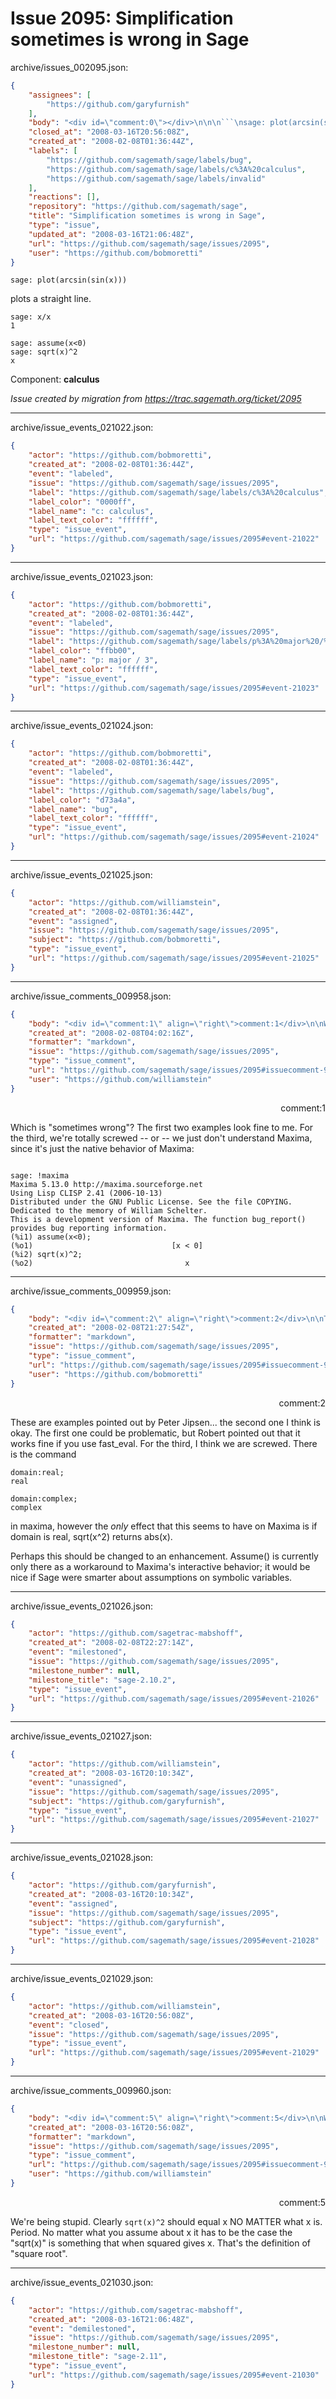 # Issue 2095: Simplification sometimes is wrong in Sage

archive/issues_002095.json:
```json
{
    "assignees": [
        "https://github.com/garyfurnish"
    ],
    "body": "<div id=\"comment:0\"></div>\n\n\n```\nsage: plot(arcsin(sin(x)))\n```\n\nplots a straight line.\n\n```\nsage: x/x\n1\n```\n\n\n```\nsage: assume(x<0)\nsage: sqrt(x)^2\nx\n```\n\n\nComponent: **calculus**\n\n_Issue created by migration from https://trac.sagemath.org/ticket/2095_\n\n",
    "closed_at": "2008-03-16T20:56:08Z",
    "created_at": "2008-02-08T01:36:44Z",
    "labels": [
        "https://github.com/sagemath/sage/labels/bug",
        "https://github.com/sagemath/sage/labels/c%3A%20calculus",
        "https://github.com/sagemath/sage/labels/invalid"
    ],
    "reactions": [],
    "repository": "https://github.com/sagemath/sage",
    "title": "Simplification sometimes is wrong in Sage",
    "type": "issue",
    "updated_at": "2008-03-16T21:06:48Z",
    "url": "https://github.com/sagemath/sage/issues/2095",
    "user": "https://github.com/bobmoretti"
}
```
<div id="comment:0"></div>


```
sage: plot(arcsin(sin(x)))
```

plots a straight line.

```
sage: x/x
1
```


```
sage: assume(x<0)
sage: sqrt(x)^2
x
```


Component: **calculus**

_Issue created by migration from https://trac.sagemath.org/ticket/2095_





---

archive/issue_events_021022.json:
```json
{
    "actor": "https://github.com/bobmoretti",
    "created_at": "2008-02-08T01:36:44Z",
    "event": "labeled",
    "issue": "https://github.com/sagemath/sage/issues/2095",
    "label": "https://github.com/sagemath/sage/labels/c%3A%20calculus",
    "label_color": "0000ff",
    "label_name": "c: calculus",
    "label_text_color": "ffffff",
    "type": "issue_event",
    "url": "https://github.com/sagemath/sage/issues/2095#event-21022"
}
```



---

archive/issue_events_021023.json:
```json
{
    "actor": "https://github.com/bobmoretti",
    "created_at": "2008-02-08T01:36:44Z",
    "event": "labeled",
    "issue": "https://github.com/sagemath/sage/issues/2095",
    "label": "https://github.com/sagemath/sage/labels/p%3A%20major%20/%203",
    "label_color": "ffbb00",
    "label_name": "p: major / 3",
    "label_text_color": "ffffff",
    "type": "issue_event",
    "url": "https://github.com/sagemath/sage/issues/2095#event-21023"
}
```



---

archive/issue_events_021024.json:
```json
{
    "actor": "https://github.com/bobmoretti",
    "created_at": "2008-02-08T01:36:44Z",
    "event": "labeled",
    "issue": "https://github.com/sagemath/sage/issues/2095",
    "label": "https://github.com/sagemath/sage/labels/bug",
    "label_color": "d73a4a",
    "label_name": "bug",
    "label_text_color": "ffffff",
    "type": "issue_event",
    "url": "https://github.com/sagemath/sage/issues/2095#event-21024"
}
```



---

archive/issue_events_021025.json:
```json
{
    "actor": "https://github.com/williamstein",
    "created_at": "2008-02-08T01:36:44Z",
    "event": "assigned",
    "issue": "https://github.com/sagemath/sage/issues/2095",
    "subject": "https://github.com/bobmoretti",
    "type": "issue_event",
    "url": "https://github.com/sagemath/sage/issues/2095#event-21025"
}
```



---

archive/issue_comments_009958.json:
```json
{
    "body": "<div id=\"comment:1\" align=\"right\">comment:1</div>\n\nWhich is \"sometimes wrong\"?  The first two examples look fine to me.  For the third, we're totally screwed -- or -- we just don't understand Maxima, since it's just the\nnative behavior of Maxima:\n\n```\n\nsage: !maxima\nMaxima 5.13.0 http://maxima.sourceforge.net\nUsing Lisp CLISP 2.41 (2006-10-13)\nDistributed under the GNU Public License. See the file COPYING.\nDedicated to the memory of William Schelter.\nThis is a development version of Maxima. The function bug_report()\nprovides bug reporting information.\n(%i1) assume(x<0);\n(%o1)                               [x < 0]\n(%i2) sqrt(x)^2;\n(%o2)                                  x\n\n```",
    "created_at": "2008-02-08T04:02:16Z",
    "formatter": "markdown",
    "issue": "https://github.com/sagemath/sage/issues/2095",
    "type": "issue_comment",
    "url": "https://github.com/sagemath/sage/issues/2095#issuecomment-9958",
    "user": "https://github.com/williamstein"
}
```

<div id="comment:1" align="right">comment:1</div>

Which is "sometimes wrong"?  The first two examples look fine to me.  For the third, we're totally screwed -- or -- we just don't understand Maxima, since it's just the
native behavior of Maxima:

```

sage: !maxima
Maxima 5.13.0 http://maxima.sourceforge.net
Using Lisp CLISP 2.41 (2006-10-13)
Distributed under the GNU Public License. See the file COPYING.
Dedicated to the memory of William Schelter.
This is a development version of Maxima. The function bug_report()
provides bug reporting information.
(%i1) assume(x<0);
(%o1)                               [x < 0]
(%i2) sqrt(x)^2;
(%o2)                                  x

```



---

archive/issue_comments_009959.json:
```json
{
    "body": "<div id=\"comment:2\" align=\"right\">comment:2</div>\n\nThese are examples pointed out by Peter Jipsen... the second one I think is okay. The first one could be problematic, but Robert pointed out that it works fine if you use fast_eval. For the third, I think we are screwed. There is the command\n\n```\ndomain:real;\nreal\n\ndomain:complex;\ncomplex\n```\n\nin maxima, however the *only* effect that this seems to have on Maxima is if domain is real, sqrt(x^2) returns abs(x).\n\nPerhaps this should be changed to an enhancement. Assume() is currently only there as a workaround to Maxima's interactive behavior; it would be nice if Sage were smarter about assumptions on symbolic variables.",
    "created_at": "2008-02-08T21:27:54Z",
    "formatter": "markdown",
    "issue": "https://github.com/sagemath/sage/issues/2095",
    "type": "issue_comment",
    "url": "https://github.com/sagemath/sage/issues/2095#issuecomment-9959",
    "user": "https://github.com/bobmoretti"
}
```

<div id="comment:2" align="right">comment:2</div>

These are examples pointed out by Peter Jipsen... the second one I think is okay. The first one could be problematic, but Robert pointed out that it works fine if you use fast_eval. For the third, I think we are screwed. There is the command

```
domain:real;
real

domain:complex;
complex
```

in maxima, however the *only* effect that this seems to have on Maxima is if domain is real, sqrt(x^2) returns abs(x).

Perhaps this should be changed to an enhancement. Assume() is currently only there as a workaround to Maxima's interactive behavior; it would be nice if Sage were smarter about assumptions on symbolic variables.



---

archive/issue_events_021026.json:
```json
{
    "actor": "https://github.com/sagetrac-mabshoff",
    "created_at": "2008-02-08T22:27:14Z",
    "event": "milestoned",
    "issue": "https://github.com/sagemath/sage/issues/2095",
    "milestone_number": null,
    "milestone_title": "sage-2.10.2",
    "type": "issue_event",
    "url": "https://github.com/sagemath/sage/issues/2095#event-21026"
}
```



---

archive/issue_events_021027.json:
```json
{
    "actor": "https://github.com/williamstein",
    "created_at": "2008-03-16T20:10:34Z",
    "event": "unassigned",
    "issue": "https://github.com/sagemath/sage/issues/2095",
    "subject": "https://github.com/garyfurnish",
    "type": "issue_event",
    "url": "https://github.com/sagemath/sage/issues/2095#event-21027"
}
```



---

archive/issue_events_021028.json:
```json
{
    "actor": "https://github.com/garyfurnish",
    "created_at": "2008-03-16T20:10:34Z",
    "event": "assigned",
    "issue": "https://github.com/sagemath/sage/issues/2095",
    "subject": "https://github.com/garyfurnish",
    "type": "issue_event",
    "url": "https://github.com/sagemath/sage/issues/2095#event-21028"
}
```



---

archive/issue_events_021029.json:
```json
{
    "actor": "https://github.com/williamstein",
    "created_at": "2008-03-16T20:56:08Z",
    "event": "closed",
    "issue": "https://github.com/sagemath/sage/issues/2095",
    "type": "issue_event",
    "url": "https://github.com/sagemath/sage/issues/2095#event-21029"
}
```



---

archive/issue_comments_009960.json:
```json
{
    "body": "<div id=\"comment:5\" align=\"right\">comment:5</div>\n\nWe're being stupid.  Clearly `sqrt(x)^2` should equal x NO MATTER what x is.  Period.  No matter what you assume about x it has to be the case the \"sqrt(x)\" is\nsomething that when squared gives x. That's the definition of \"square root\".",
    "created_at": "2008-03-16T20:56:08Z",
    "formatter": "markdown",
    "issue": "https://github.com/sagemath/sage/issues/2095",
    "type": "issue_comment",
    "url": "https://github.com/sagemath/sage/issues/2095#issuecomment-9960",
    "user": "https://github.com/williamstein"
}
```

<div id="comment:5" align="right">comment:5</div>

We're being stupid.  Clearly `sqrt(x)^2` should equal x NO MATTER what x is.  Period.  No matter what you assume about x it has to be the case the "sqrt(x)" is
something that when squared gives x. That's the definition of "square root".



---

archive/issue_events_021030.json:
```json
{
    "actor": "https://github.com/sagetrac-mabshoff",
    "created_at": "2008-03-16T21:06:48Z",
    "event": "demilestoned",
    "issue": "https://github.com/sagemath/sage/issues/2095",
    "milestone_number": null,
    "milestone_title": "sage-2.11",
    "type": "issue_event",
    "url": "https://github.com/sagemath/sage/issues/2095#event-21030"
}
```
